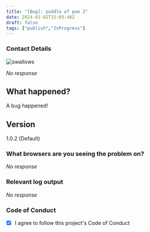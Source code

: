 ```yaml
---
title: "[Bug]: puddle of poo 2"
date: 2024-01-02T15:03:40Z
draft: false
tags: ["publish","InProgress"]
---
```


### Contact Details

![swallows](https://github.com/stevefaulkner/test2/assets/835859/a2c971aa-47c2-4537-9e19-64567a1b1943)

_No response_

## What happened?

A bug happened!

## Version

1.0.2 (Default)

### What browsers are you seeing the problem on?

_No response_

### Relevant log output

_No response_

### Code of Conduct

*   [x] I agree to follow this project's Code of Conduct

